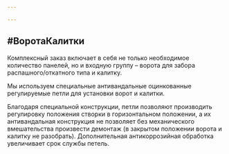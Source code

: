 ```yaml
---

---
```

## #ВоротаКалитки

  
Комплексный заказ включает в себя не только необходимое количество панелей, но и входную группу – ворота для забора распашного/откатного типа и калитку.

Мы используем специальные антивандальные оцинкованные регулируемые петли для установки ворот и калитки.

Благодаря специальной конструкции, петли позволяют производить регулировку положения створки в горизонтальном положении, а их антивандальная конструкция не позволяет без механического вмешательства произвести демонтаж (в закрытом положении ворота и калитку не разобрать). Дополнительная антикоррозийная обработка увеличивает срок службы петель.